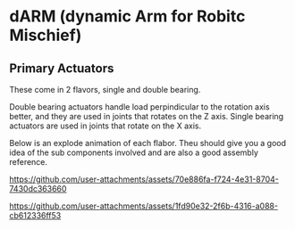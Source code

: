 # dARM (dynamic Arm for Robitc Mischief)

## Primary Actuators
These come in 2 flavors, single and double bearing.  

Double bearing actuators handle load perpindicular to the rotation axis better, and they are used in joints that rotates on the Z axis. Single bearing actuators are used in joints that rotate on the X axis.

Below is an explode animation of each flabor.  Theu should give you a good idea of the sub components involved and are also a good assembly reference.

https://github.com/user-attachments/assets/70e886fa-f724-4e31-8704-7430dc363660

https://github.com/user-attachments/assets/1fd90e32-2f6b-4316-a088-cb612336ff53
